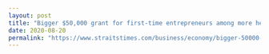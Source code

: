 ```yaml
---
layout: post
title: "Bigger $50,000 grant for first-time entrepreneurs among more help for local start-ups"
date: 2020-08-20
permalink: "https://www.straitstimes.com/business/economy/bigger-50000-grant-for-first-time-entrepreneurs-among-more-help-for-local-start-ups"
--- 
```

